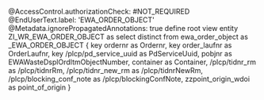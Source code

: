 @AccessControl.authorizationCheck: #NOT_REQUIRED
@EndUserText.label: 'EWA_ORDER_OBJECT'
@Metadata.ignorePropagatedAnnotations: true
define root view entity ZI_WR_EWA_ORDER_OBJECT as select distinct from ewa_order_object as _EWA_ORDER_OBJECT
{
    key ordernr as Ordernr,
    key order_laufnr as OrderLaufnr,
    key /plcp/pd_service_uuid as PdServiceUuid,
    pobjnr as EWAWasteDsplOrdItmObjectNumber, 
    container as Container,
    /plcp/tidnr_rm as /plcp/tidnrRm,
    /plcp/tidnr_new_rm as /plcp/tidnrNewRm,
    /plcp/blocking_conf_note as /plcp/blockingConfNote,
     zzpoint_origin_wdoi as point_of_origin
} 
